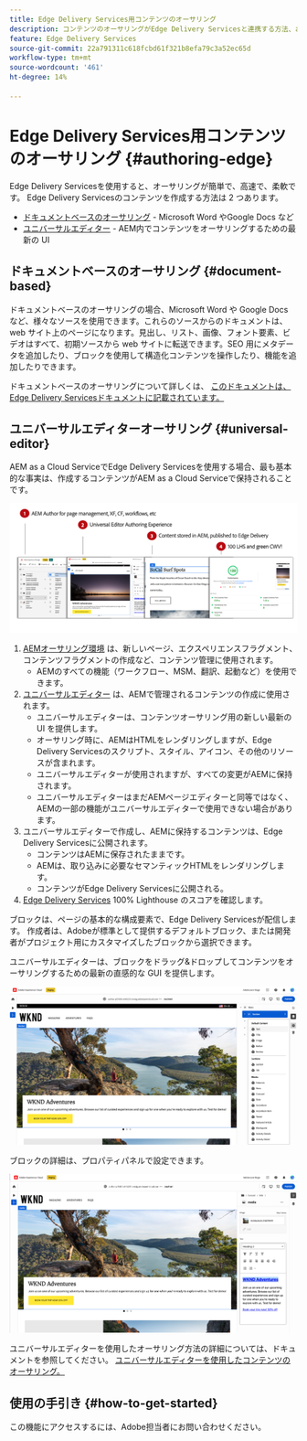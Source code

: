 ```yaml
---
title: Edge Delivery Services用コンテンツのオーサリング
description: コンテンツのオーサリングがEdge Delivery Servicesと連携する方法、およびEdge Delivery Servicesと共にAEMコンテンツをオーサリングする方法について説明します。
feature: Edge Delivery Services
source-git-commit: 22a791311c618fcbd61f321b8efa79c3a52ec65d
workflow-type: tm+mt
source-wordcount: '461'
ht-degree: 14%

---
```



# Edge Delivery Services用コンテンツのオーサリング {#authoring-edge}

Edge Delivery Servicesを使用すると、オーサリングが簡単で、高速で、柔軟です。 Edge Delivery Servicesのコンテンツを作成する方法は 2 つあります。

* [ドキュメントベースのオーサリング](#document-based) - Microsoft Word やGoogle Docs など
* [ユニバーサルエディター](#universal-editor) - AEM内でコンテンツをオーサリングするための最新の UI

## ドキュメントベースのオーサリング {#document-based}

ドキュメントベースのオーサリングの場合、Microsoft Word や Google Docs など、様々なソースを使用できます。これらのソースからのドキュメントは、web サイト上のページになります。見出し、リスト、画像、フォント要素、ビデオはすべて、初期ソースから web サイトに転送できます。SEO 用にメタデータを追加したり、ブロックを使用して構造化コンテンツを操作したり、機能を追加したりできます。

ドキュメントベースのオーサリングについて詳しくは、 [このドキュメントは、Edge Delivery Servicesドキュメントに記載されています。](/help/edge/docs/authoring.md)

## ユニバーサルエディターオーサリング {#universal-editor}

AEM as a Cloud ServiceでEdge Delivery Servicesを使用する場合、最も基本的な事実は、作成するコンテンツがAEM as a Cloud Serviceで保持されることです。

![AEMオーサリングとEdge Delivery Servicesの連携](assets/how-aem-edge-works.png)

1. [AEMオーサリング環境](/help/sites-cloud/authoring/getting-started/quick-start.md) は、新しいページ、エクスペリエンスフラグメント、コンテンツフラグメントの作成など、コンテンツ管理に使用されます。
   * AEMのすべての機能（ワークフロー、MSM、翻訳、起動など）を使用できます。
1. [ユニバーサルエディター](/help/implementing/universal-editor/authoring.md) は、AEMで管理されるコンテンツの作成に使用されます。
   * ユニバーサルエディターは、コンテンツオーサリング用の新しい最新の UI を提供します。
   * オーサリング時に、AEMはHTMLをレンダリングしますが、Edge Delivery Servicesのスクリプト、スタイル、アイコン、その他のリソースが含まれます。
   * ユニバーサルエディターが使用されますが、すべての変更がAEMに保持されます。
   * ユニバーサルエディターはまだAEMページエディターと同等ではなく、AEMの一部の機能がユニバーサルエディターで使用できない場合があります。
1. ユニバーサルエディターで作成し、AEMに保持するコンテンツは、Edge Delivery Servicesに公開されます。
   * コンテンツはAEMに保存されたままです。
   * AEMは、取り込みに必要なセマンティックHTMLをレンダリングします。
   * コンテンツがEdge Delivery Servicesに公開される。
1. [Edge Delivery Services](/help/edge/developer/keeping-it-100.md) 100% Lighthouse のスコアを確認します。

ブロックは、ページの基本的な構成要素で、Edge Delivery Servicesが配信します。 作成者は、Adobeが標準として提供するデフォルトブロック、または開発者がプロジェクト用にカスタマイズしたブロックから選択できます。

ユニバーサルエディターは、ブロックをドラッグ&amp;ドロップしてコンテンツをオーサリングするための最新の直感的な GUI を提供します。

![ユニバーサルエディターでのブロックのドラッグ&amp;ドロップ](assets/blocks.png)

ブロックの詳細は、プロパティパネルで設定できます。

![ブロックプロパティの設定](assets/block-properties.png)

ユニバーサルエディターを使用したオーサリング方法の詳細については、ドキュメントを参照してください。 [ユニバーサルエディターを使用したコンテンツのオーサリング。](/help/implementing/universal-editor/authoring.md)

## 使用の手引き {#how-to-get-started}

この機能にアクセスするには、Adobe担当者にお問い合わせください。
